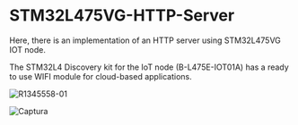 # STM32L475VG-HTTP-Server
Here, there is an implementation of an HTTP server using STM32L475VG IOT node.

The STM32L4 Discovery kit for the IoT node (B-L475E-IOT01A) has a ready to use WIFI module for cloud-based applications. 

![R1345558-01](https://user-images.githubusercontent.com/16301652/75684850-e336ea00-5c99-11ea-9175-a1877acf3c46.jpg)

![Captura](https://user-images.githubusercontent.com/16301652/75684871-e9c56180-5c99-11ea-895c-b16524743d0d.PNG)

